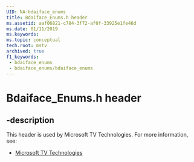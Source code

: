 ```yaml
---
UID: NA:bdaiface_enums
title: Bdaiface_Enums.h header
ms.assetid: aaf06821-c784-3f72-af0f-33925e1fe46d
ms.date: 01/11/2019
ms.keywords: 
ms.topic: conceptual
tech.root: mstv
archived: true
f1_keywords:
 - bdaiface_enums
 - bdaiface_enums/bdaiface_enums
---
```


# Bdaiface_Enums.h header


## -description

This header is used by Microsoft TV Technologies. For more information, see:

- [Microsoft TV Technologies](../_mstv/index.md)

